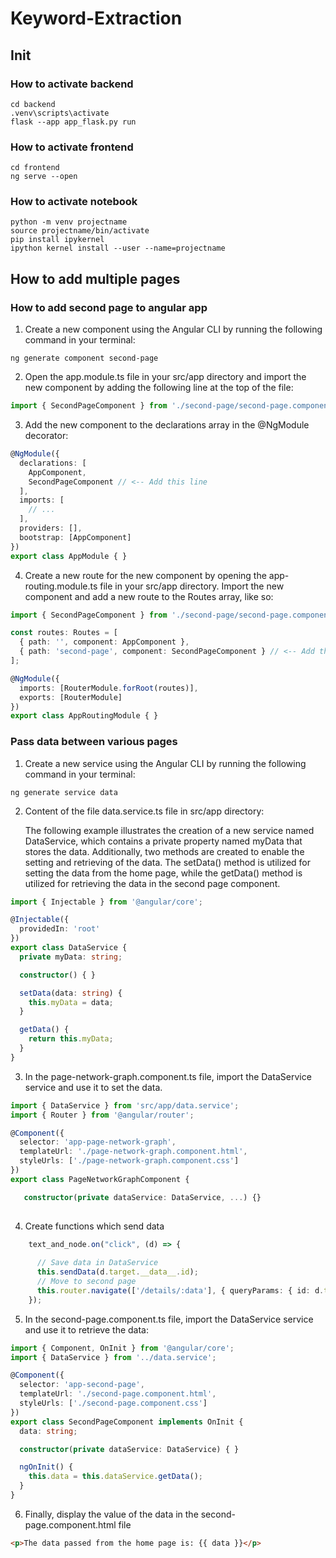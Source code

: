 # Keyword-Extraction

## Init 
### How to activate backend
```
cd backend
.venv\scripts\activate
flask --app app_flask.py run
```

### How to activate frontend
```
cd frontend
ng serve --open 
```

### How to activate notebook
```
python -m venv projectname
source projectname/bin/activate
pip install ipykernel
ipython kernel install --user --name=projectname
```

## How to add multiple pages

### How to add second page to angular app
1. Create a new component using the Angular CLI by running the following command in your terminal:
```
ng generate component second-page
```
2. Open the app.module.ts file in your src/app directory and import the new component by adding the following line at the top of the file:
``` TypeScript
import { SecondPageComponent } from './second-page/second-page.component';
```
3. Add the new component to the declarations array in the @NgModule decorator:
``` TypeScript
@NgModule({
  declarations: [
    AppComponent,
    SecondPageComponent // <-- Add this line
  ],
  imports: [
    // ...
  ],
  providers: [],
  bootstrap: [AppComponent]
})
export class AppModule { }
```

4. Create a new route for the new component by opening the app-routing.module.ts file in your src/app directory.
Import the new component and add a new route to the Routes array, like so:
``` TypeScript
import { SecondPageComponent } from './second-page/second-page.component';

const routes: Routes = [
  { path: '', component: AppComponent },
  { path: 'second-page', component: SecondPageComponent } // <-- Add this line
];

@NgModule({
  imports: [RouterModule.forRoot(routes)],
  exports: [RouterModule]
})
export class AppRoutingModule { }
```

### Pass data between various pages
1. Create a new service using the Angular CLI by running the following command in your terminal:
```
ng generate service data
```
2. Content of the file data.service.ts file in src/app directory:

    The following example illustrates the creation of a new service named DataService, which contains a private property named myData that stores the data. Additionally, two methods are created to enable the setting and retrieving of the data. The setData() method is utilized for setting the data from the home page, while the getData() method is utilized for retrieving the data in the second page component.

``` TypeScript
import { Injectable } from '@angular/core';

@Injectable({
  providedIn: 'root'
})
export class DataService {
  private myData: string;

  constructor() { }

  setData(data: string) {
    this.myData = data;
  }

  getData() {
    return this.myData;
  }
}

```

3. In the page-network-graph.component.ts file, import the DataService service and use it to set the data.

``` TypeScript
import { DataService } from 'src/app/data.service';
import { Router } from '@angular/router';

@Component({
  selector: 'app-page-network-graph',
  templateUrl: './page-network-graph.component.html',
  styleUrls: ['./page-network-graph.component.css']
})
export class PageNetworkGraphComponent {

   constructor(private dataService: DataService, ...) {}
   
```

4. Create functions which send data

``` TypeScript
    text_and_node.on("click", (d) => {
      
      // Save data in DataService
      this.sendData(d.target.__data__.id);
      // Move to second page
      this.router.navigate(['/details/:data'], { queryParams: { id: d.target.__data__.id } });
    });
```

5. In the second-page.component.ts file, import the DataService service and use it to retrieve the data:
``` TypeScript
import { Component, OnInit } from '@angular/core';
import { DataService } from '../data.service';

@Component({
  selector: 'app-second-page',
  templateUrl: './second-page.component.html',
  styleUrls: ['./second-page.component.css']
})
export class SecondPageComponent implements OnInit {
  data: string;

  constructor(private dataService: DataService) { }

  ngOnInit() {
    this.data = this.dataService.getData();
  }
}

```

6. Finally, display the value of the data in the second-page.component.html file
``` HTML
<p>The data passed from the home page is: {{ data }}</p>
```

<!--
py -m pip install --upgrade pip
pip install pandas, numpy, networkx, matplotlib, keybert, sentence-transformers, keyphrase-vectorizers, instaloader, ipykernel
pip install sqlalchemy==1.4


https://bobbyhadz.com/blog/node-await-is-only-valid-in-async-function

-->

